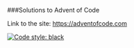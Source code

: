###Solutions to Advent of Code

Link to the site: https://adventofcode.com

[![Code style: black](https://img.shields.io/badge/code%20style-black-000000.svg)](https://github.com/psf/black)
